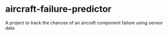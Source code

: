 # aircraft-failure-predictor
A project to track the chances of an aircraft component failure using sensor data
